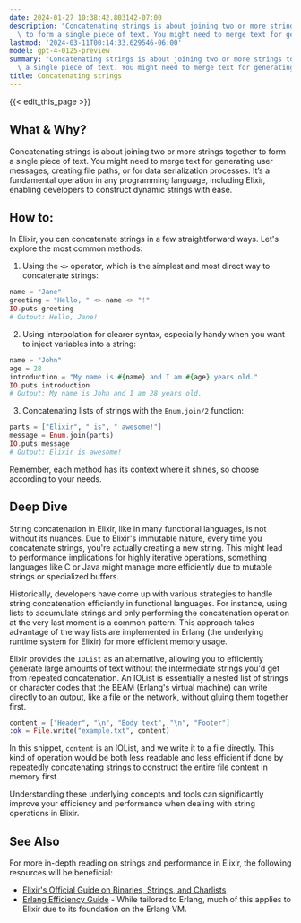 ```yaml
---
date: 2024-01-27 10:38:42.803142-07:00
description: "Concatenating strings is about joining two or more strings together\
  \ to form a single piece of text. You might need to merge text for generating user\u2026"
lastmod: '2024-03-11T00:14:33.629546-06:00'
model: gpt-4-0125-preview
summary: "Concatenating strings is about joining two or more strings together to form\
  \ a single piece of text. You might need to merge text for generating user\u2026"
title: Concatenating strings
---
```


{{< edit_this_page >}}

## What & Why?
Concatenating strings is about joining two or more strings together to form a single piece of text. You might need to merge text for generating user messages, creating file paths, or for data serialization processes. It’s a fundamental operation in any programming language, including Elixir, enabling developers to construct dynamic strings with ease.

## How to:
In Elixir, you can concatenate strings in a few straightforward ways. Let's explore the most common methods:

1. Using the `<>` operator, which is the simplest and most direct way to concatenate strings:

```elixir
name = "Jane"
greeting = "Hello, " <> name <> "!"
IO.puts greeting
# Output: Hello, Jane!
```

2. Using interpolation for clearer syntax, especially handy when you want to inject variables into a string:

```elixir
name = "John"
age = 28
introduction = "My name is #{name} and I am #{age} years old."
IO.puts introduction
# Output: My name is John and I am 28 years old.
```

3. Concatenating lists of strings with the `Enum.join/2` function:

```elixir
parts = ["Elixir", " is", " awesome!"]
message = Enum.join(parts)
IO.puts message
# Output: Elixir is awesome!
```

Remember, each method has its context where it shines, so choose according to your needs.

## Deep Dive
String concatenation in Elixir, like in many functional languages, is not without its nuances. Due to Elixir's immutable nature, every time you concatenate strings, you're actually creating a new string. This might lead to performance implications for highly iterative operations, something languages like C or Java might manage more efficiently due to mutable strings or specialized buffers.

Historically, developers have come up with various strategies to handle string concatenation efficiently in functional languages. For instance, using lists to accumulate strings and only performing the concatenation operation at the very last moment is a common pattern. This approach takes advantage of the way lists are implemented in Erlang (the underlying runtime system for Elixir) for more efficient memory usage.

Elixir provides the `IOList` as an alternative, allowing you to efficiently generate large amounts of text without the intermediate strings you'd get from repeated concatenation. An IOList is essentially a nested list of strings or character codes that the BEAM (Erlang's virtual machine) can write directly to an output, like a file or the network, without gluing them together first.

```elixir
content = ["Header", "\n", "Body text", "\n", "Footer"]
:ok = File.write("example.txt", content)
```

In this snippet, `content` is an IOList, and we write it to a file directly. This kind of operation would be both less readable and less efficient if done by repeatedly concatenating strings to construct the entire file content in memory first.

Understanding these underlying concepts and tools can significantly improve your efficiency and performance when dealing with string operations in Elixir.

## See Also
For more in-depth reading on strings and performance in Elixir, the following resources will be beneficial:

- [Elixir's Official Guide on Binaries, Strings, and Charlists](https://elixir-lang.org/getting-started/binaries-strings-and-char-lists.html)
- [Erlang Efficiency Guide](http://erlang.org/doc/efficiency_guide/listHandling.html) - While tailored to Erlang, much of this applies to Elixir due to its foundation on the Erlang VM.
